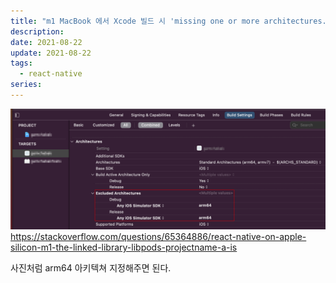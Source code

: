 ```yaml
---
title: "m1 MacBook 에서 Xcode 빌드 시 'missing one or more architectures...' 에러 뜰 때"
description:
date: 2021-08-22
update: 2021-08-22
tags:
  - react-native
series:
---
```


![참고](reference.png)
https://stackoverflow.com/questions/65364886/react-native-on-apple-silicon-m1-the-linked-library-libpods-projectname-a-is

사진처럼 arm64 아키텍쳐 지정해주면 된다.
